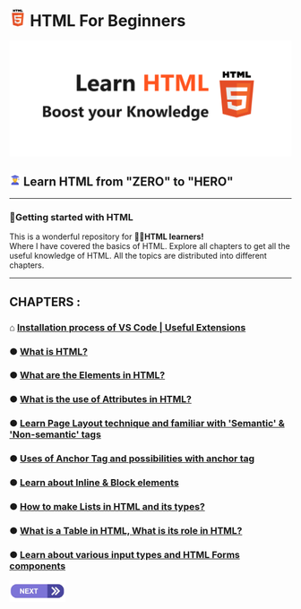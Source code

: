 # <img src="https://github.com/Ninja-Vikash/Assets/blob/main/Asset%20Icon/htmlLogo.png" height="30px"/> HTML For Beginners
![logo](https://github.com/Ninja-Vikash/Assets/blob/main/HTML%20Assets/HTML.png)
## <img src="https://github.com/Ninja-Vikash/Assets/blob/main/Asset%20Icon/student.png" height="20px" /> Learn HTML from "ZERO" to "HERO"
<hr>

### 🔴Getting started with HTML

This is a wonderful repository for 👨‍🎓**HTML learners!** <br>Where I have covered the basics of HTML. Explore all chapters to get all the useful knowledge of HTML. All the topics are distributed into different chapters.<br>
<hr>

## CHAPTERS :
### ⌂ <a href="https://github.com/Ninja-Vikash/HTML/tree/main/CHAPTER%200%20-%20Installation">Installation process of VS Code | Useful Extensions</a>
### ● <a href="https://github.com/Ninja-Vikash/HTML/tree/main/CHAPTER%201%20-%20HTML%20Tutorial">What is HTML?</a>
### ● <a href="https://github.com/Ninja-Vikash/HTML/tree/main/CHAPTER%202%20-%20HTML%20Fundamental">What are the Elements in HTML?</a>
### ● <a href="https://github.com/Ninja-Vikash/HTML/tree/main/CHAPTER%203%20-%20Attributes">What is the use of Attributes in HTML?</a>
### ● <a href="https://github.com/Ninja-Vikash/HTML/tree/main/CHAPTER%204%20-%20Page%20Layout">Learn Page Layout technique and familiar with 'Semantic' & 'Non-semantic' tags</a>
### ● <a href="https://github.com/Ninja-Vikash/HTML/tree/main/CHAPTER%205%20-%20Anchor%20Tag">Uses of Anchor Tag and possibilities with anchor tag</a>
### ● <a href="https://github.com/Ninja-Vikash/HTML/tree/main/CHAPTER%206%20-%20Inline-block%20tags">Learn about Inline & Block elements</a>
### ● <a href="https://github.com/Ninja-Vikash/HTML/tree/main/CHAPTER%207%20-%20List%20in%20HTML">How to make Lists in HTML and its types?</a>
### ● <a href="https://github.com/Ninja-Vikash/HTML/tree/main/CHAPTER%208%20-%20Table%20in%20HTML">What is a Table in HTML, What is its role in HTML?</a>
### ● <a href="https://github.com/Ninja-Vikash/HTML/tree/main/CHAPTER%209%20-%20HTML%20Forms">Learn about various input types and HTML Forms components</a>

<p><a href="https://github.com/Ninja-Vikash/HTML/tree/main/CHAPTER%200%20-%20Installation">
  <img src="https://github.com/Ninja-Vikash/Assets/blob/main/HTML%20Assets/next-removebg-preview.png" width="100px"/>
</a></p>
